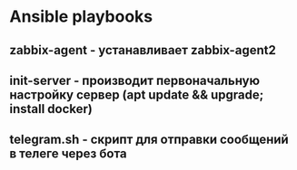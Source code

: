 # Ansible playbooks

## zabbix-agent - устанавливает zabbix-agent2

## init-server - производит первоначальную настройку сервер (apt update && upgrade; install docker)

## telegram.sh - скрипт для отправки сообщений в телеге через бота
